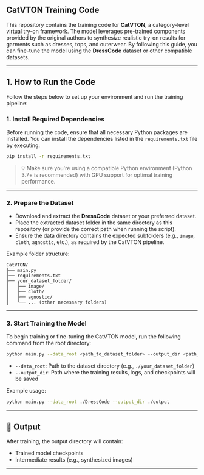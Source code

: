 ## CatVTON Training Code

This repository contains the training code for **CatVTON**, a category-level virtual try-on framework. The model leverages pre-trained components provided by the original authors to synthesize realistic try-on results for garments such as dresses, tops, and outerwear. By following this guide, you can fine-tune the model using the **DressCode** dataset or other compatible datasets.

---

## 1. How to Run the Code

Follow the steps below to set up your environment and run the training pipeline:

### 1. Install Required Dependencies

Before running the code, ensure that all necessary Python packages are installed. You can install the dependencies listed in the `requirements.txt` file by executing:

```bash
pip install -r requirements.txt
```

> 💡 Make sure you're using a compatible Python environment (Python 3.7+ is recommended) with GPU support for optimal training performance.

---

### 2. Prepare the Dataset

* Download and extract the **DressCode** dataset or your preferred dataset.
* Place the extracted dataset folder in the same directory as this repository (or provide the correct path when running the script).
* Ensure the data directory contains the expected subfolders (e.g., `image`, `cloth`, `agnostic`, etc.), as required by the CatVTON pipeline.

Example folder structure:

```
CatVTON/
├── main.py
├── requirements.txt
├── your_dataset_folder/
│   ├── image/
│   ├── cloth/
│   ├── agnostic/
│   └── ... (other necessary folders)
```

---

### 3. Start Training the Model

To begin training or fine-tuning the CatVTON model, run the following command from the root directory:

```bash
python main.py --data_root <path_to_dataset_folder> --output_dir <path_to_save_outputs>
```

* `--data_root`: Path to the dataset directory (e.g., `./your_dataset_folder`)
* `--output_dir`: Path where the training results, logs, and checkpoints will be saved

Example usage:

```bash
python main.py --data_root ./DressCode --output_dir ./output
```

---

## 📂 Output

After training, the output directory will contain:

* Trained model checkpoints
* Intermediate results (e.g., synthesized images)

---
